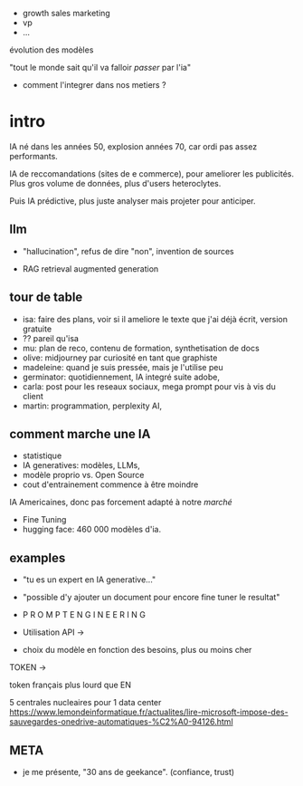 * growth sales marketing
* vp
* ...

évolution des modèles

"tout le monde sait qu'il va falloir *passer* par l'ia"
* comment l'integrer dans nos metiers ?

# intro
IA né dans les années 50, explosion années 70, car ordi pas assez performants. 

IA de reccomandations (sites de e commerce), pour ameliorer les publicités. Plus gros volume de données, plus d'users heteroclytes.

Puis IA prédictive, plus juste analyser mais projeter pour anticiper.

## llm
* "hallucination", refus de dire "non", invention de sources

* RAG retrieval augmented generation

## tour de table
* isa: faire des plans, voir si il ameliore le texte que j'ai déjà écrit, version gratuite
* ?? pareil qu'isa
* mu: plan de reco, contenu de formation, synthetisation de docs
* olive: midjourney par curiosité en tant que graphiste
* madeleine: quand je suis pressée, mais je l'utilise peu
* germinator: quotidiennement, IA integré suite adobe, 
* carla: post pour les reseaux sociaux, mega prompt pour vis à vis du client
* martin: programmation, perplexity AI, 

## comment marche une IA
* statistique
* IA generatives: modèles, LLMs,
* modèle proprio vs. Open Source
* cout d'entrainement commence à être moindre

IA Americaines, donc pas forcement adapté à notre *marché*
* Fine Tuning
* hugging face: 460 000 modèles d'ia.

## examples
* "tu es un expert en IA generative..."
* "possible d'y ajouter un document pour encore fine tuner le resultat"
* P R O M P T   E N G I N E E R I N G

* Utilisation API →
* choix du modèle en fonction des besoins, plus ou moins cher

TOKEN → 

token français plus lourd que EN

5 centrales nucleaires pour 1 data center
https://www.lemondeinformatique.fr/actualites/lire-microsoft-impose-des-sauvegardes-onedrive-automatiques-%C2%A0-94126.html




## META
* je me présente, "30 ans de geekance". (confiance, trust)
